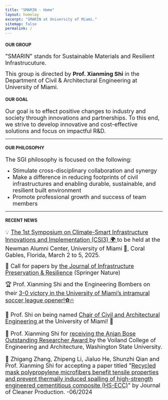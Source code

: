 ```yaml
---
title: "SMARIN - Home"
layout: homelay
excerpt: "SMARIN at University of Miami."
sitemap: false
permalink: /
---
```


<h4>OUR GROUP</h4>
<p><font size=4>"SMARIN" stands for Sustainable Materials and Resilient Infrastrucuture. </font></p>
<p><font size=4> This group is directed by <strong>Prof. Xianming Shi</strong> in the Department of Civil & Architectural Engineering at University of Miami. </font></p>

<h4>OUR GOAL</h4>
<p><font size=4>Our goal is to effect positive changes to industry and society through innovations and partnerships. To this end, we strive to develop innovative and cost-effective solutions and focus on impactful R&D.</font></p>
<hr />

<h4>OUR PHILOSOPHY</h4>
<p><font size=4>The SGI philosophy is focused on the following:</font></p>
<ul >
<li><font size=4>Stimulate cross-disciplinary collaboration and synergy</font></li>
<li><font size=4>Make a difference in reducing footprints of civil infrastructures and enabling durable, sustainable, and resilient built environment</font></li>
<li><font size=4>Promote professional growth and success of team members</font></li>
</ul>
<hr />

<h4>RECENT NEWS</h4>

<p><font size="4">
  <span style="animation: blink 1s infinite;">💡</span> 
  <a href="https://tridurle.wsu.edu/tridurle-university-of-miami-symposium-2025/">
    The 1st Symposium on Climate-Smart Infrastructure Innovations and Implementation (CSI3) 🌍
  </a> 
  to be held at the Newman Alumni Center, University of Miami 🙌, Coral Gables, Florida, March 2 to 5, 2025.
</font></p>

<style>
  @keyframes blink {
    0% { opacity: 1; }
    50% { opacity: 0; }
    100% { opacity: 1; }
  }
</style>


<p><font size="4">
  <span style="animation: blink 1s infinite;">🌟</span> 
  Call for papers by <a href="https://lnkd.in/geBF_yCZ">the Journal of Infrastructure Preservation & Resilience</a> (Springer Nature)
</font></p>

<style>
  @keyframes blink {
    0% { opacity: 1; }
    50% { opacity: 0; }
    100% { opacity: 1; }
  }
</style>


<p><font size=4>🏆 Prof. Xianming Shi and the Engineering Bombers on their <a href="https://www.linkedin.com/feed/update/urn:li:activity:7263661365251190784/"> 3-0 victory in the University of Miami’s intramural soccer league opener!⚽🔥</a></p>

<p><font size=4> 👑 Prof. Shi on being named <a href="https://news.miami.edu/coe/stories/2024/08/construction-materials-expert-to-lead-civil-and-architectural-engineering-department.html"> Chair of Civil and Architectural Engineering </a> at the University of Miami! 🙌</p>

<p><font size=4> 🥇 Prof. Xianming Shi for <a href="https://www.linkedin.com/posts/xianmingshi_i-am-humbled-by-the-honor-of-receiving-the-activity-7194155375028232192-64Yp/"> receiving the Anjan Bose Outstanding Researcher Award </a> by the Voiland College of Engineering and Architecture, Washington State University.</p>
    
<p><font size=4> 🎉 Zhigang Zhang, Zhipeng Li, Jialuo He, Shunzhi Qian and Prof. Xianming Shi for accepting a paper titled "<a href="https://doi.org/10.1016/j.jclepro.2024.142476">Recycled mask polypropylene microfibers benefit tensile properties and prevent thermally induced spalling of high-strength engineered cementitious composite (HS-ECC)</a>" by Journal of Cleaner Production. -06/2024</font></p>

<div style="width: 300px; height: 300px;">
  <script type="text/javascript" id="clstr_globe" src="//clustrmaps.com/globe.js?d=zLEYu_qp3LhWBE4uAnpL7JkaDmDtH8ehrQqWco6hNvw"></script>
</div>



